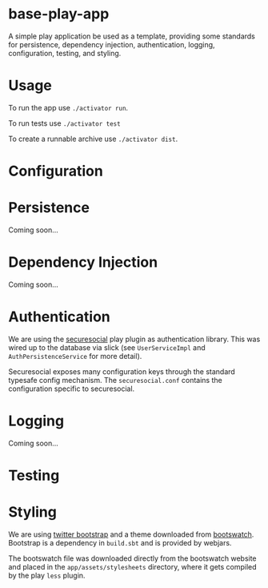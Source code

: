 base-play-app 
=============

A simple play application be used as a template, providing some 
standards for persistence, dependency injection, authentication, 
logging, configuration, testing, and styling. 

Usage
=====

To run the app use ```./activator run```. 

To run tests use ```./activator test```

To create a runnable archive use `./activator dist`.

Configuration
=============

Persistence
===========
Coming soon... 

Dependency Injection
====================
Coming soon...

Authentication
==============
We are using the [securesocial](http://securesocial.ws/) play plugin 
as authentication library. This was wired up to the database via slick 
(see `UserServiceImpl` and `AuthPersistenceService` for more detail).

Securesocial exposes many configuration keys through the standard 
typesafe config mechanism. The `securesocial.conf` contains the 
configuration specific to securesocial.

Logging
=======
Coming soon...

Testing
=======

Styling
=======
We are using [twitter bootstrap](http://getbootstrap.com/) and a theme
downloaded from [bootswatch](http://bootswatch.com/). Bootstrap is a 
dependency in ```build.sbt``` and is provided by webjars.

The bootswatch file was downloaded directly from the bootswatch website
and placed in the `app/assets/stylesheets` directory, where it gets 
compiled by the play `less` plugin.

